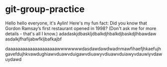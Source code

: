 # git-group-practice


Hello hello everyone, it's Aylin!
Here's my fun fact: Did you know that Gordon Ramsay’s first restaurant opened in 1998? (Don't ask me for more details - that's all I know.)
adadaskjdbaskljdbalkdjhbalkdjbaskdjlhbawdaw
asdalkjfhafijabwfkljbafkajbf





daaaaaaaaaaaaaaaaaaaawwwwwwwdasdawdawdwadnmawfihaefjhkaefujhgavefdujhkvawdughiawvduawvduigawvdiuawyvdiuawvduiawyvdauwiyvdawuydawd
